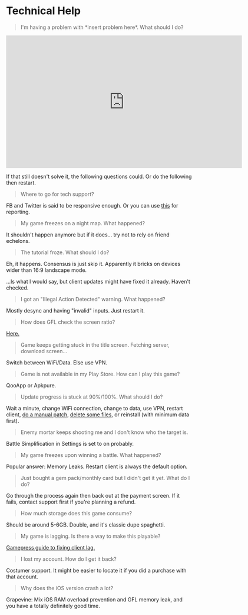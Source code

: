 # Technical Help

>I'm having a problem with \*insert problem here*. What should I do?

<iframe width="640" height="360" src="https://www.youtube.com/embed/p85xwZ_OLX0" frameborder="0" allowfullscreen></iframe>

If that still doesn't solve it, the following questions could. Or do the following then restart.

>Where to go for tech support?

FB and Twitter is said to be responsive enough. Or you can use [this](https://forms.gle/bZNnQeh5sJaD3pim8) for reporting.

>My game freezes on a night map. What happened?

It shouldn't happen anymore but if it does... try not to rely on friend echelons.

>The tutorial froze. What should I do?

Eh, it happens. Consensus is just skip it. Apparently it bricks on devices wider than 16:9 landscape mode.

...Is what I would say, but client updates might have fixed it already. Haven't checked.

>I got an "Illegal Action Detected" warning. What happened?

Mostly desync and having "invalid" inputs. Just restart it.

>How does GFL check the screen ratio?

[Here.](https://www.reddit.com/r/girlsfrontline/comments/fgagxl/weekly_commanders_lounge_march_10_2020/fkegq2v/)

>Game keeps getting stuck in the title screen. Fetching server, download screen...

Switch between WiFi/Data. Else use VPN.

>Game is not available in my Play Store. How can I play this game?

QooApp or Apkpure.

>Update progress is stuck at 90%/100%. What should I do?

Wait a minute, change WiFi connection, change to data, use VPN, restart client, [do a manual patch](https://github.com/lloyddunamis/gfl_manualpatch/blob/main/FullResource_readme), [delete some files](https://twitter.com/Synexcu/status/1310117595094216709?s=19), or reinstall (with minimum data first).

>Enemy mortar keeps shooting me and I don't know who the target is.

Battle Simplification in Settings is set to on probably.

>My game freezes upon winning a battle. What happened?

Popular answer: Memory Leaks. Restart client is always the default option.

>Just bought a gem pack/monthly card but I didn't get it yet. What do I do?

Go through the process again then back out at the payment screen. If it fails, contact support first if you're planning a refund.

>How much storage does this game consume?

Should be around 5-6GB. Double, and it's classic dupe spaghetti.

>My game is lagging. Is there a way to make this playable?

[Gamepress guide to fixing client lag.](https://gamepress.gg/girlsfrontline/fixing-gfl-client-lag-possible-workarounds)

>I lost my account. How do I get it back?

Costumer support. It might be easier to locate it if you did a purchase with that account.

>Why does the iOS version crash a lot?

Grapevine: Mix iOS RAM overload prevention and GFL memory leak, and you have a totally definitely good time.